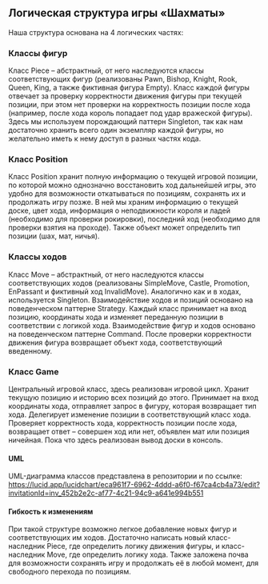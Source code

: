 ## Логическая структура игры «Шахматы»

Наша структура основана на 4 логических частях:

### Классы фигур

Класс Piece – абстрактный, от него наследуются классы соответствующих фигур (реализованы Pawn, Bishop, Knight, Rook, Queen, King, а также фиктивная фигура Empty).
Класс каждой фигуры отвечает за проверку корректности движения фигуры при текущей позиции, при этом нет проверки на корректность позиции после хода (например, после хода король попадает под удар вражеской фигуры).
Здесь мы используем порождающий паттерн Singleton, так как нам достаточно хранить всего один экземпляр каждой фигуры, но желательно иметь к нему доступ в разных частях кода.

### Класс Position

Класс Position хранит полную информацию о текущей игровой позиции, по которой можно однозначно восстановить ход дальнейшей игры, это удобно для возможности откатываться по позициям, сохранять их и продолжать игру позже. В ней мы храним информацию о текущей доске, цвет хода, информация о неподвижности короля и ладей (необходимо для проверки рокировки), последний ход (необходимо для проверки взятия на проходе). Также объект может определить тип позиции (шах, мат, ничья).

### Классы ходов 

Класс Move – абстрактный, от него наследуются классы соответствующих ходов (реализованы SimpleMove, Castle, Promotion, EnPassant и фиктивный ход InvalidMove).
Аналогично как и в ходах, используется Singleton.
Взаимодействие ходов и позиций основано на поведенческом паттерне Strategy. Каждый класс принимает на вход позицию, координаты хода и изменяет переданную позиции в соответствии с логикой хода.
Взаимодействие фигур и ходов основано на поведенческом паттерне Command. После проверки корректности движения фигура возвращает объект хода, соответствующий введенному.

### Класс Game

Центральный игровой класс, здесь реализован игровой цикл. Хранит текущую позицию и историю всех позиций до этого. Принимает на вход координаты хода, отправляет запрос в фигуру, которая возвращает тип хода. Делегирует изменение позиции в соответствующий класс хода. Проверяет корректность хода, корректность позиции после хода, возвращает ответ – совершен ход или нет, объявлен мат или позиция ничейная. Пока что здесь реализован вывод доски в консоль.

#### UML
UML-диаграмма классов представлена в репозитории и по ссылке:
https://lucid.app/lucidchart/eca961f7-6962-4ddd-a6f0-f67ca4cb4a73/edit?invitationId=inv_452b2e2c-af77-4c21-94c9-a641e994b551

#### Гибкость к изменениям

При такой структуре возможно легкое добавление новых фигур и соответствующих им ходов. Достаточно написать новый класс-наследник Piece,  где определить логику движения фигуры, и класс-наследник Move, где определить логику хода.
Также заложена почва для возможности сохранять игру и продолжать её  в любой момент, для свободного перехода по позициям. 


